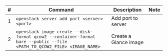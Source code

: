 |#|Command|Description|Note|
|-|-|-|-|
|1|`openstack server add port <server> <port>`|Add port to server||
|2|`openstack image create --disk-format qcow2 --container-format bare --public --file <PATH_TO_QCOW2_FILE> <IMAGE_NAME>`|Create a Glance image||
